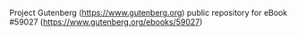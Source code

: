 Project Gutenberg (https://www.gutenberg.org) public repository for
eBook #59027 (https://www.gutenberg.org/ebooks/59027)
